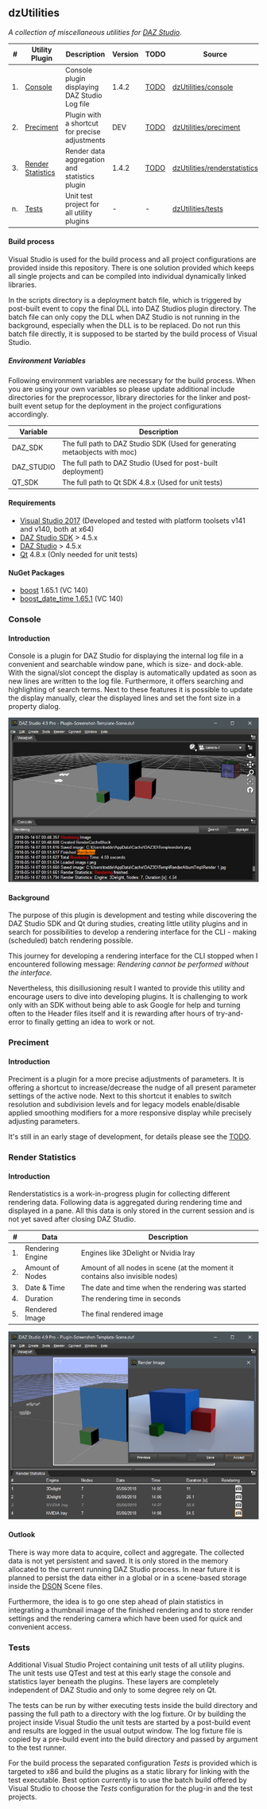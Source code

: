 dzUtilities
---

*A collection of miscellaneous utilities for [DAZ Studio](https://www.daz3d.com/get_studio).*

#|Utility Plugin|Description|Version|TODO|Source
---|---|---|---|---|---
1.|[Console](#console)|Console plugin displaying DAZ Studio Log file|1.4.2|[TODO](https://github.com/tpiekarski/dzUtilities/blob/master/console/TODO.md)|[dzUtilities/console](https://github.com/tpiekarski/dzUtilities/tree/master/console)
2.|[Preciment](#preciment)|Plugin with a shortcut for precise adjustments|DEV|[TODO](https://github.com/tpiekarski/dzUtilities/blob/master/preciment/TODO.md)|[dzUtilities/preciment](https://github.com/tpiekarski/dzUtilities/tree/master/preciment)
3.|[Render Statistics](#render-statistics)|Render data aggregation and statistics plugin|1.4.2|[TODO](https://github.com/tpiekarski/dzUtilities/blob/master/renderstatistics/TODO.md)|[dzUtilities/renderstatistics](https://github.com/tpiekarski/dzUtilities/tree/master/renderstatistics)
n.|[Tests](#tests)|Unit test project for all utility plugins|-|-|[dzUtilities/tests](https://github.com/tpiekarski/dzUtilities/tree/master/tests)

#### Build process
Visual Studio is used for the build process and all project configurations are
provided inside this repository. There is one solution provided which keeps all
single projects and can be compiled into individual dynamically linked libraries.

In the scripts directory is a deployment batch file, which is triggered by
post-built event to copy the final DLL into DAZ Studios plugin directory.
The batch file can only copy the DLL when DAZ Studio is not running in the background,
especially when the DLL is to be replaced. Do not run this batch file directly,
it is supposed to be started by the build process of Visual Studio.

##### Environment Variables
Following environment variables are necessary for the build process. When you are using
your own variables so please update additional include directories for the preprocessor,
library directories for the linker and post-built event setup for the deployment in the
project configurations accordingly.

Variable|Description
---|---
DAZ_SDK|The full path to DAZ Studio SDK (Used for generating metaobjects with moc)
DAZ_STUDIO|The full path to DAZ Studio (Used for post-built deployment)
QT_SDK|The full path to Qt SDK 4.8.x (Used for unit tests)

#### Requirements
- [Visual Studio 2017](https://www.visualstudio.com/)
  (Developed and tested with platform toolsets v141 and v140, both at x64)
- [DAZ Studio SDK](https://www.daz3d.com/daz-studio-4-5-sdk) > 4.5.x
- [DAZ Studio](https://www.daz3d.com/get_studio) > 4.5.x
- [Qt](https://www.qt.io/) 4.8.x (Only needed for unit tests)

#### NuGet Packages
- [boost](https://www.nuget.org/packages/boost/) 1.65.1 (VC 140)
- [boost_date_time 1.65.1](https://www.nuget.org/packages/boost_date_time-vc140/) (VC 140)

### Console
#### Introduction
Console is a plugin for DAZ Studio for displaying the internal log file in a convenient and 
searchable window pane, which is size- and dock-able. With the signal/slot concept the display 
is automatically updated as soon as new lines are written to the log file. Furthermore, it offers 
searching and highlighting of search terms. Next to these features it is possible to update the 
display manually, clear the displayed lines and set the font size in a property dialog.

![Screenshot of Console](images/console.jpg?raw=true "Screenshot of Console")

#### Background
The purpose of this plugin is development and testing while discovering the DAZ
Studio SDK and Qt during studies, creating little utility plugins and in search
for possibilities to develop a rendering interface for the CLI - making (scheduled)
batch rendering possible.

This journey for developing a rendering interface for the CLI stopped when I
encountered following message: *Rendering cannot be performed without the interface.*

Nevertheless, this disillusioning result I wanted to provide this utility and
encourage users to dive into developing plugins. It is challenging to work only
with an SDK without being able to ask Google for help and turning often to the
Header files itself and it is rewarding after hours of try-and-error to finally
getting an idea to work or not.

### Preciment
#### Introduction
Preciment is a plugin for a more precise adjustments of parameters. It is offering a
shortcut to increase/decrease the nudge of all present parameter settings of the active
node. Next to this shortcut it enables to switch resolution and subdivision levels and
for legacy models enable/disable applied smoothing modifiers for a more responsive display
while precisely adjusting parameters.

It's still in an early stage of development, for details please see the
[TODO](https://github.com/tpiekarski/dzUtilities/blob/master/preciment/TODO.md).

### Render Statistics
#### Introduction
Renderstatistics is a work-in-progress plugin for collecting different rendering data.
Following data is aggregated during rendering time and displayed in a pane. All this data
is only stored in the current session and is not yet saved after closing DAZ Studio.

#|Data|Description
---|---|---
1.|Rendering Engine|Engines like 3Delight or Nvidia Iray
2.|Amount of Nodes|Amount of all nodes in scene (at the moment it contains also invisible nodes)
3.|Date & Time|The date and time when the rendering was started
4.|Duration|The rendering time in seconds
5.|Rendered Image|The final rendered image

![Screenshot of Render Statistics](images/renderstatistics.jpg?raw=true "Screenshot of Render Statistics")

#### Outlook
There is way more data to acquire, collect and aggregate. The collected data is not
yet persistent and saved. It is only stored in the memory allocated to the current
running DAZ Studio process. In near future it is planned to persist the data either
in a global or in a scene-based storage inside the
[DSON](http://docs.daz3d.com/doku.php/public/dson_spec/start) Scene files.

Furthermore, the idea is to go one step ahead of plain statistics in integrating a thumbnail
image of the finished rendering and to store render settings and the rendering camera which
have been used for quick and convenient access.

### Tests
Additional Visual Studio Project containing unit tests of all utility plugins.
The unit tests use QTest and test at this early stage the console and statistics layer beneath the plugins. 
These layers are completely independent of DAZ Studio and only to some degree rely on Qt. 

The tests can be run by wither executing tests inside the build directory and passing the full path to a 
directory with the log fixture. Or by building the project inside Visual Studio the unit tests are started 
by a post-build event and results are logged in the usual output window. The log fixture file is copied by 
a pre-build event into the build directory and passed by argument to the test runner.

For the build process the separated configuration _Tests_ is provided which is targeted to x86 and build the 
plugins as a static library for linking with the test executable. Best option currently is to use the batch 
build offered by Visual Studio to choose the _Tests_ configuration for the plug-in and the test projects.
